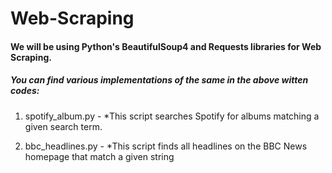 # Web-Scraping

#### We will be using Python's BeautifulSoup4 and Requests libraries for Web Scraping.

##### You can find various implementations of the same in the above witten codes:

1. spotify_album.py - *This script searches Spotify for albums matching a given search term.

2. bbc_headlines.py - *This script finds all headlines on the BBC News homepage that match a given string

